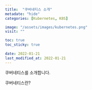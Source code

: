 ```yaml
---
title:  "쿠버네티스 소개"
metadate: "hide"
categories: [Kubernetes, K8S]

image: "/assets/images/kubernetes.png"
visit: ""

toc: true
toc_sticky: true
 
date: 2022-01-21
last_modified_at: 2022-01-21
---
```


쿠버네티스를 소개합니다.

쿠버네티스란?


